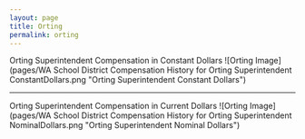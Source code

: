 ```yaml
---
layout: page
title: Orting
permalink: orting
---
```



Orting Superintendent Compensation in Constant Dollars
![Orting Image](pages/WA School District Compensation History for Orting Superintendent ConstantDollars.png "Orting Superintendent Constant Dollars")
___

Orting Superintendent Compensation in Current Dollars
![Orting Image](pages/WA School District Compensation History for Orting Superintendent NominalDollars.png "Orting Superintendent Nominal Dollars")
